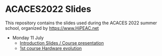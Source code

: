 # ACACES2022 Slides

This repository contains the slides used during the ACACES 2022 summer
school, organized by https://www.HiPEAC.net

* Monday 11 July
  * [Introduction Slides / Course presentation](2022-07-ACACES-HP-Charles-Intro.pdf)
  * [1st course Hardware evolution](2022-07-ACACES-HP-Charles-J1.pdf)
